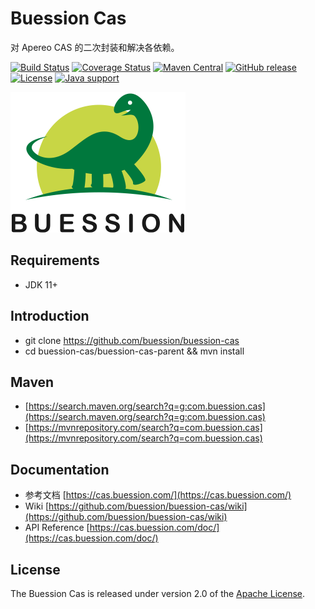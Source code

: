 # Buession Cas

对 Apereo CAS 的二次封装和解决各依赖。

[![Build Status](https://travis-ci.org/buession/buession-cas.svg?branch=master)](https://travis-ci.org/buession/buession-cas)
[![Coverage Status](https://img.shields.io/codecov/c/github/buession/buession-cas/master.svg)](https://codecov.io/github/buession/buession-cas?branch=master&view=all#sort=coverage&dir=asc)
[![Maven Central](https://img.shields.io/maven-central/v/com.buession.cas/buession-cas-core.svg)](https://search.maven.org/search?q=g:com.buession.cas)
[![GitHub release](https://img.shields.io/github/release/buession/buession-cas.svg)](https://github.com/buession/buession-cas/releases)
[![License](https://img.shields.io/badge/license-Apache%202-4EB1BA.svg)](https://www.apache.org/licenses/LICENSE-2.0.html)
[![Java support](https://img.shields.io/badge/Java-11+-green?logo=java&logoColor=white)](https://openjdk.java.net/)

<img src="docs/images/logo.png" alt="Buession Cas" title="Buession Cas" width="280px" />

## Requirements

- JDK 11+

## Introduction

- git clone https://github.com/buession/buession-cas
- cd buession-cas/buession-cas-parent && mvn install

## Maven

- [https://search.maven.org/search?q=g:com.buession.cas](https://search.maven.org/search?q=g:com.buession.cas)
- [https://mvnrepository.com/search?q=com.buession.cas](https://mvnrepository.com/search?q=com.buession.cas)

## Documentation

- 参考文档 [https://cas.buession.com/](https://cas.buession.com/)
- Wiki [https://github.com/buession/buession-cas/wiki](https://github.com/buession/buession-cas/wiki)
- API Reference [https://cas.buession.com/doc/](https://cas.buession.com/doc/)

## License

The Buession Cas is released under version 2.0 of the [Apache License](https://www.apache.org/licenses/LICENSE-2.0).